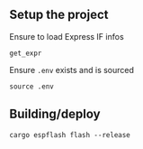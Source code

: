 ## Setup the project

Ensure to load Express IF infos
```
get_expr
```

Ensure `.env` exists and is sourced
```
source .env
```

## Building/deploy

```
cargo espflash flash --release
```


